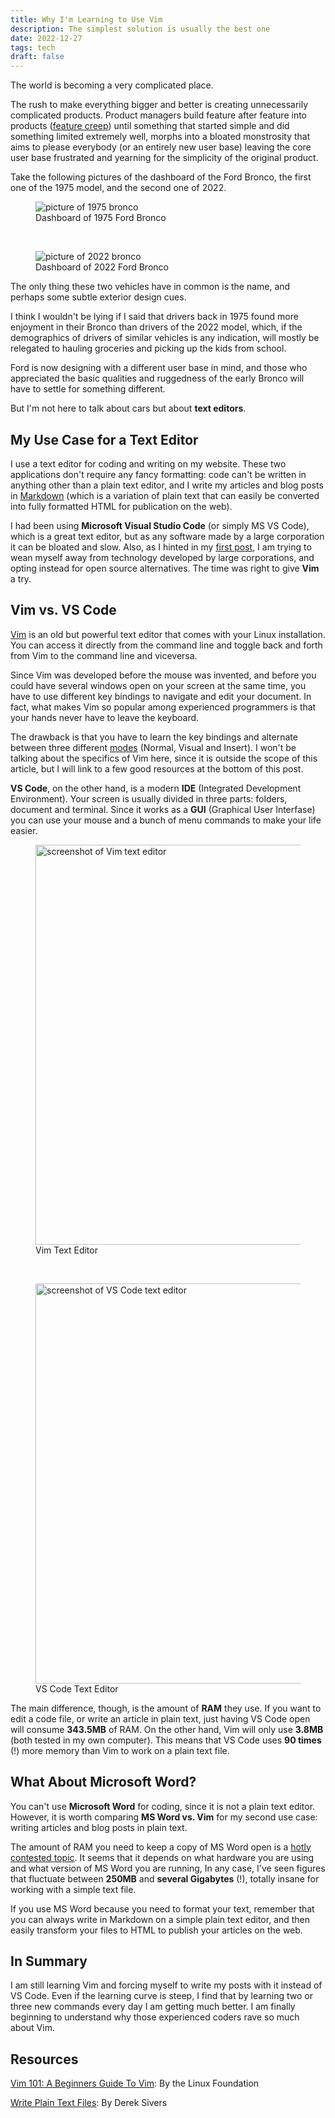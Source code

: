 ```yaml
---
title: Why I'm Learning to Use Vim 
description: The simplest solution is usually the best one
date: 2022-12-27
tags: tech
draft: false
---
```


The world is becoming a very complicated place. 

The rush to make everything bigger and better is creating unnecessarily complicated products. Product managers build feature after feature into products (<a href="https://en.wikipedia.org/wiki/Feature_creep">feature creep</a>) until something that started simple and did something limited extremely well, morphs into a bloated monstrosity that aims to please everybody (or an entirely new user base) leaving the core user base frustrated and yearning for the simplicity of the original product.

Take the following pictures of the dashboard of the Ford Bronco, the first one of the 1975 model, and the second one of 2022.
 
<figure>
<img src="/img/bronco75.png" alt="picture of 1975 bronco" class="gallery" />
<figcaption class="small">Dashboard of 1975 Ford Bronco</figcaption>
</figure>
<br />
<figure>
<img src="/img/bronco22.png" alt="picture of 2022 bronco" class="gallery" />
<figcaption class="small">Dashboard of 2022 Ford Bronco</figcaption>
</figure>

The only thing these two vehicles have in common is the name, and perhaps some subtle exterior design cues. 

I think I wouldn't be lying if I said that drivers back in 1975 found more enjoyment in their Bronco than drivers of the 2022 model, which, if the demographics of drivers of similar vehicles is any indication, will mostly be relegated to hauling groceries and picking up the kids from school. 

Ford is now designing with a different user base in mind, and those who appreciated the basic qualities and ruggedness of the early Bronco will have to settle for something different.

But I'm not here to talk about cars but about **text editors**. 

## My Use Case for a Text Editor

I use a text editor for coding and writing on my website. These two applications don't require any fancy formatting: code can't be written in anything other than a plain text editor, and I write my articles and blog posts in [Markdown](https://en.wikipedia.org/wiki/Markdown) (which is a variation of plain text that can easily be converted into fully formatted HTML for publication on the web).

I had been using **Microsoft Visual Studio Code** (or simply MS VS Code), which is a great text editor, but as any software made by a large corporation it can be bloated and slow. Also, as I hinted in my [first post](/posts/reboot/), I am trying to wean myself away from technology developed by large corporations, and opting instead for open source alternatives. The time was right to give **Vim** a try.

## Vim vs. VS Code

<a href="https://www.vim.org/">Vim</a> is an old but powerful text editor that comes with your Linux installation. You can access it directly from the command line and toggle back and forth from Vim to the command line and viceversa.

Since Vim was developed before the mouse was invented, and before you could have several windows open on your screen at the same time, you have to use different key bindings to navigate and edit your document. In fact, what makes Vim so popular among experienced programmers is that your hands never have to leave the keyboard. 

The drawback is that you have to learn the key bindings and alternate between three different <a href="https://linuxhandbook.com/vim-modes/">modes</a> (Normal, Visual and Insert). I won't be talking about the specifics of Vim here, since it is outside the scope of this article, but I will link to a few good resources at the bottom of this post.

**VS Code**, on the other hand, is a modern **IDE** (Integrated Development Environment). Your screen is usually divided in three parts: folders, document and terminal. Since it works as a **GUI** (Graphical User Interfase) you can use your mouse and a bunch of menu commands to make your life easier. 

<figure>
<img src="/img/vim.png" alt="screenshot of Vim text editor" width="640px" class="gallery" />
<figcaption class="small">Vim Text Editor</figcaption>
</figure>
<br />
<figure>
<img src="/img/vscode.png" alt="screenshot of VS Code text editor" width="640px" class="gallery" />
<figcaption class="small">VS Code Text Editor</figcaption>
</figure>

The main difference, though, is the amount of **RAM** they use. If you want to edit a code file, or write an article in plain text, just having VS Code open will consume **343.5MB** of RAM. On the other hand, Vim will only use **3.8MB** (both tested in my own computer). This means that VS Code uses **90 times** (!) more memory than Vim to work on a plain text file.  

## What About Microsoft Word?

You can't use **Microsoft Word** for coding, since it is not a plain text editor. However, it is worth comparing **MS Word vs. Vim** for my second use case: writing articles and blog posts in plain text. 

The amount of RAM you need to keep a copy of MS Word open is a [hotly contested topic](https://bit.ly/3FYIeHx). It seems that it depends on what hardware you are using and what version of MS Word you are running, In any case, I've seen figures that fluctuate between **250MB** and **several Gigabytes** (!), totally insane for working with a simple text file. 

If you use MS Word because you need to format your text, remember that you can always write in Markdown on a simple plain text editor, and then easily transform your files to HTML to publish your articles on the web.

## In Summary

I am still learning Vim and forcing myself to write my posts with it instead of VS Code. Even if the learning curve is steep, I find that by learning two or three new commands every day I am getting much better. I am finally beginning to understand why those experienced coders rave so much about Vim.

## Resources

[Vim 101: A Beginners Guide To Vim](https://www.linuxfoundation.org/blog/blog/classic-sysadmin-vim-101-a-beginners-guide-to-vim): By the Linux Foundation

[Write Plain Text Files](https://sive.rs/plaintext): By Derek Sivers


